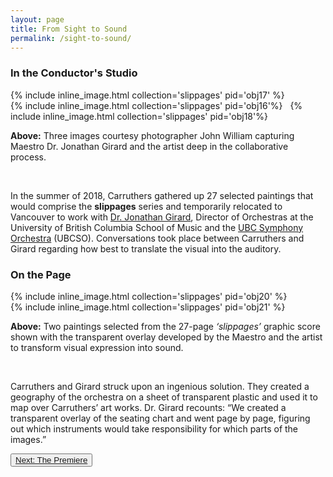 ```yaml
---
layout: page
title: From Sight to Sound
permalink: /sight-to-sound/
---
```


### In the Conductor's Studio

<div class="container">
  <div class="inline-image-reference">
  <div class="row align-items-center">
  <div class="col-7">
  {% include inline_image.html collection='slippages' pid='obj17' %}
  </div>
    <div class="col-sm-6">
{% include inline_image.html collection='slippages' pid='obj16'%}
&nbsp;
{% include inline_image.html collection='slippages' pid='obj18'%}
</div>
  <div class="row align-items-end">
<p class="image-caption"><b>Above:</b> Three images courtesy photographer John William capturing Maestro Dr. Jonathan Girard and the artist deep in the collaborative process.</p>
</div>
</div>
</div>
&nbsp;
<p>In the summer of 2018, Carruthers gathered up 27 selected paintings that would comprise the <b>slippages</b>  series and temporarily relocated to Vancouver to work with <a href="https://en.wikipedia.org/wiki/Jonathan_Girard_(conductor)" target="_blank">Dr. Jonathan Girard</a>, Director of Orchestras at the University of British Columbia School of Music and the <a href="https://music.ubc.ca/symphony-orchestra" target="_blank">UBC Symphony Orchestra</a> (UBCSO). Conversations took place between Carruthers and Girard regarding how best to translate the visual into the auditory.</p>

<h3>On the Page</h3>

<div class="container">
  <div class="inline-image-reference">
  <div class="row">
   <div class="col-sm">
{% include inline_image.html collection='slippages' pid='obj20' %}
  </div>
  <div class="col-sm">
{% include inline_image.html collection='slippages' pid='obj21' %}
 </div>
  <p class="image-caption"><b>Above:</b> Two paintings selected from the 27-page <i>‘slippages’</i> graphic score shown with the transparent overlay developed by the Maestro and the artist to transform visual expression into sound.</p>
  </div>
  </div>
</div>
<br>
<p>Carruthers and Girard struck upon an ingenious solution. They created a geography of the orchestra on a sheet of transparent plastic and used it to map over Carruthers’ art works. Dr. Girard recounts: “We created a transparent overlay of the seating chart and went page by page, figuring out which instruments would take responsibility for which parts of the images.”</p>

<button type="button" class="btn btn-light"><a href="https://ubc-ds.github.io/slippages/premiere">Next: The Premiere</a></button>
